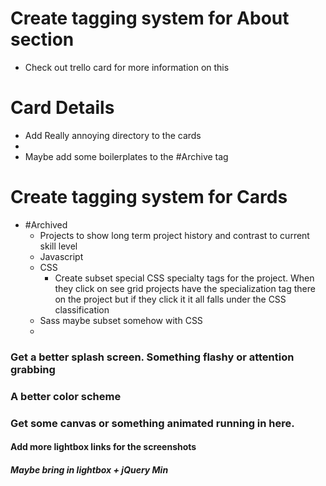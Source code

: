 
# Create tagging system for About section
  - Check out trello card for more information on this

# Card Details 

- Add Really annoying directory to the cards
- 
- Maybe add some boilerplates to the #Archive tag

# Create tagging system for Cards

- #Archived 
  - Projects to show long term project history and contrast to current skill level
  - Javascript 
  - CSS
    - Create subset special CSS specialty tags for the project. When they click on see grid projects have the specialization tag there on the project but if they click it it all falls under the CSS classification
  - Sass maybe subset somehow with CSS
  - 

### Get a better splash screen. Something flashy or attention grabbing

### A better color scheme

### Get some canvas or something animated running in here.






#### Add more lightbox links for the screenshots

##### Maybe bring in lightbox + jQuery Min




<!-- ## Make anchor links have separate reference page to store the URL to to produce cleaner outlines.
  basically make an array of hrefs and drop them in place for the corresponding prop url to produce not hideous code -->
